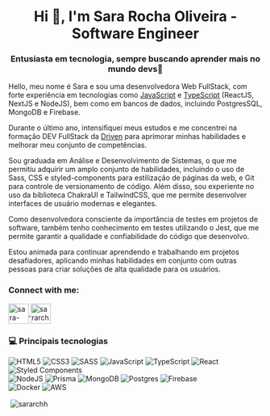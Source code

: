 <h1 align="center">Hi 👋, I'm Sara Rocha Oliveira - Software Engineer  </h1>  

<h3 align="center">Entusiasta em tecnologia, sempre buscando aprender mais no mundo devs🚀</h3>  

<p>
Hello, meu nome é Sara e sou uma desenvolvedora Web FullStack, com forte experiência em tecnologias como <a href="https://www.javascript.com/">JavaScript</a> e <a href="https://www.typescriptlang.org/">TypeScript</a> (ReactJS, NextJS e NodeJS), bem como em bancos de dados, incluindo PostgresSQL, MongoDB e Firebase.

Durante o último ano, intensifiquei meus estudos e me concentrei na formação DEV FullStack da  [Driven](https://www.driven.com.br/) para aprimorar minhas habilidades e melhorar meu conjunto de competências.

Sou graduada em Análise e Desenvolvimento de Sistemas, o que me permitiu adquirir um amplo conjunto de habilidades, incluindo o uso de Sass, CSS e styled-components para estilização de páginas da web, e Git para controle de versionamento de código. Além disso, sou experiente no uso da biblioteca ChakraUI e TailwindCSS, que me permite desenvolver interfaces de usuário modernas e elegantes.

Como desenvolvedora consciente da importância de testes em projetos de software, também tenho conhecimento em testes utilizando o Jest, que me permite garantir a qualidade e confiabilidade do código que desenvolvo.

Estou animada para continuar aprendendo e trabalhando em projetos desafiadores, aplicando minhas habilidades em conjunto com outras pessoas para criar soluções de alta qualidade para os usuários.
</p>
  
<h3 align="left">Connect with me:</h3>  
<p align="left">  
<a href="https://www.linkedin.com/in/sararchh " target="blank">
	<img align="center"
	src="https://img.icons8.com/fluent/48/000000/linkedin.png" alt="sara-rocha-3b979114b" height="40" width="40" />
	</a>  
	<a href="https://instagram.com/sara.tsx" target="blank">
	<img align="center"
	src="https://img.icons8.com/fluent/48/000000/instagram-new.png" alt="sararchh" height="40" width="40" />
</a> 
</p>  

### 💻 Principais tecnologias
![HTML5](https://img.shields.io/badge/html5-%23E34F26.svg?style=flat&logo=html5&logoColor=white)
![CSS3](https://img.shields.io/badge/css3-%231572B6.svg?style=flat&logo=css3&logoColor=white)
![SASS](https://img.shields.io/badge/SASS-hotpink.svg?style=flat&logo=SASS&logoColor=white) 
![JavaScript](https://img.shields.io/badge/javascript-%23323330.svg?style=flat&logo=javascript&logoColor=%23F7DF1E)
![TypeScript](https://img.shields.io/badge/typescript-%23007ACC.svg?style=flat&logo=typescript&logoColor=white) 
![React](https://img.shields.io/badge/react-%2320232a.svg?style=flat&logo=react&logoColor=%2361DAFB) 
![Styled Components](https://img.shields.io/badge/styled--components-DB7093?style=flat&logo=styled-components&logoColor=white) 
<br />
![NodeJS](https://img.shields.io/badge/node.js-6DA55F?style=flat&logo=node.js&logoColor=white) 
![Prisma](https://img.shields.io/badge/Prisma-3982CE?style=flat&logo=Prisma&logoColor=white)
![MongoDB](https://img.shields.io/badge/MongoDB-%234ea94b.svg?style=flat&logo=mongodb&logoColor=white) 
![Postgres](https://img.shields.io/badge/postgres-%23316192.svg?style=flat&logo=postgresql&logoColor=white)
![Firebase](https://img.shields.io/badge/Firebase-%23316192.svg?style=flat&logo=firebase&logoColor=white)
<br />
![Docker](https://img.shields.io/badge/docker-%230db7ed.svg?style=flat&logo=docker&logoColor=white)
![AWS](https://img.shields.io/badge/Amazon_AWS-FF9900?style=flat&logo=amazonaws&logoColor=white)
  
<p>&nbsp;<img align="center" src="https://github-readme-stats.vercel.app/api?username=sararchh&show_icons=true&locale=en" alt="sararchh" /></p>
